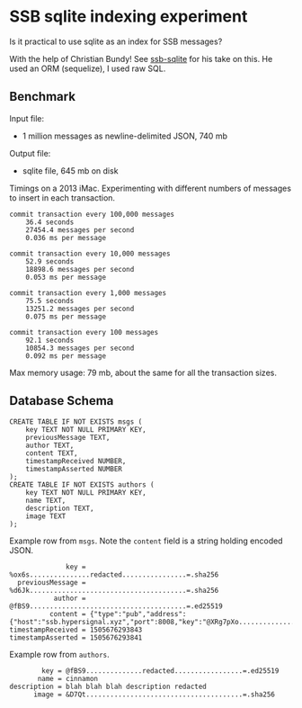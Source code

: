 # SSB sqlite indexing experiment

Is it practical to use sqlite as an index for SSB messages?

With the help of Christian Bundy! See [ssb-sqlite](https://github.com/christianbundy/ssb-sqlite) for his take on this. He used an ORM (sequelize), I used raw SQL.

## Benchmark

Input file:

- 1 million messages as newline-delimited JSON, 740 mb

Output file:

- sqlite file, 645 mb on disk

Timings on a 2013 iMac. Experimenting with different numbers of messages to insert in each transaction.

```
commit transaction every 100,000 messages
    36.4 seconds
    27454.4 messages per second
    0.036 ms per message

commit transaction every 10,000 messages
    52.9 seconds
    18898.6 messages per second
    0.053 ms per message

commit transaction every 1,000 messages
    75.5 seconds
    13251.2 messages per second
    0.075 ms per message

commit transaction every 100 messages
    92.1 seconds
    10854.3 messages per second
    0.092 ms per message
```

Max memory usage: 79 mb, about the same for all the transaction sizes.

## Database Schema

```
CREATE TABLE IF NOT EXISTS msgs (
    key TEXT NOT NULL PRIMARY KEY,
    previousMessage TEXT,
    author TEXT,
    content TEXT,
    timestampReceived NUMBER,
    timestampAsserted NUMBER
);
CREATE TABLE IF NOT EXISTS authors (
    key TEXT NOT NULL PRIMARY KEY,
    name TEXT,
    description TEXT,
    image TEXT
);
```

Example row from `msgs`. Note the `content` field is a string holding encoded JSON.

```
              key = %ox6s...............redacted................=.sha256
  previousMessage = %d6Jk.......................................=.sha256
           author = @fBS9.......................................=.ed25519
          content = {"type":"pub","address":{"host":"ssb.hypersignal.xyz","port":8008,"key":"@XRg7pXo....................................=.ed25519"}}
timestampReceived = 1505676293843
timestampAsserted = 1505676293841
```

Example row from `authors`.

```
        key = @fBS9..............redacted.................=.ed25519
       name = cinnamon
description = blah blah blah description redacted
      image = &D7Qt.......................................=.sha256
```
